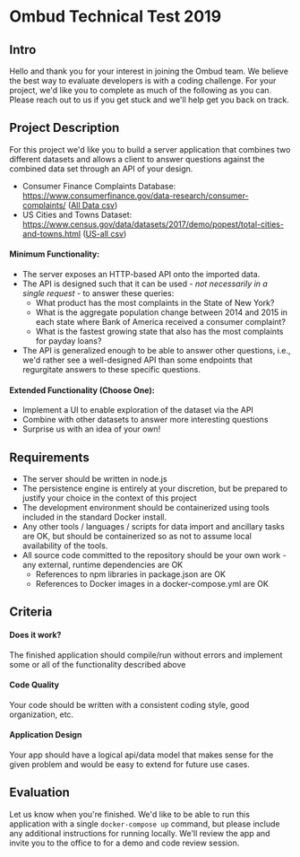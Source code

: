 # Ombud Technical Test 2019
 ## Intro
 Hello and thank you for your interest in joining the Ombud team. We believe the best way to evaluate developers is with a coding challenge. For your project, we'd like you to complete as much of the following as you can. Please reach out to us if you get stuck and we'll help get you back on track.
 ## Project Description
 For this project we'd like you to build a server application that combines two different datasets and allows a client to answer questions against the combined data set through an API of your design.
 * Consumer Finance Complaints Database: https://www.consumerfinance.gov/data-research/consumer-complaints/ ([All Data csv](https://data.consumerfinance.gov/api/views/s6ew-h6mp/rows.csv?accessType=DOWNLOAD))
 * US Cities and Towns Dataset: https://www.census.gov/data/datasets/2017/demo/popest/total-cities-and-towns.html ([US-all csv](https://www2.census.gov/programs-surveys/popest/datasets/2010-2017/cities/totals/sub-est2017_all.csv))

#### Minimum Functionality:
* The server exposes an HTTP-based API onto the imported data.
* The API is designed such that it can be used - *not necessarily in a single request* - to answer these queries:
  - What product has the most complaints in the State of New York?
  - What is the aggregate population change between 2014 and 2015 in each state where Bank of America received a consumer complaint?
  - What is the fastest growing state that also has the most complaints for payday loans?
* The API is generalized enough to be able to answer other questions, i.e., we'd rather see a well-designed API than some endpoints that regurgitate answers to these specific questions.

#### Extended Functionality (Choose One):
* Implement a UI to enable exploration of the dataset via the API
* Combine with other datasets to answer more interesting questions
* Surprise us with an idea of your own!

## Requirements
* The server should be written in node.js
* The persistence engine is entirely at your discretion, but be prepared to justify your choice in the context of this project
* The development environment should be containerized using tools included in the standard Docker install.
* Any other tools / languages / scripts for data import and ancillary tasks are OK, but should be containerized so as not to assume local availability of the tools.
* All source code committed to the repository should be your own work - any external, runtime dependencies are OK
  - References to npm libraries in package.json are OK
  - References to Docker images in a docker-compose.yml are OK

## Criteria
 #### Does it work?
 The finished application should compile/run without errors and implement some or all of the functionality described above
 #### Code Quality
 Your code should be written with a consistent coding style, good organization, etc.
 #### Application Design
 Your app should have a logical api/data model that makes sense for the given problem and would be easy to extend for future use cases.
 ## Evaluation
 Let us know when you're finished. We'd like to be able to run this application with a single ```docker-compose up``` command, but please include any additional instructions for running locally.
 We'll review the app and invite you to the office to for a demo and code review session.
